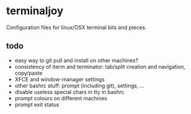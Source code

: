 # terminaljoy
Configuration files for linux/OSX terminal bits and pieces.

## todo
 + easy way to git pull and install on other machines?
 + consistency of iterm and terminator: tab/split creation and navigation, copy/paste
 + XFCE and window-manager settings
 + other bashrc stuff: prompt (including git), settings, ...
 + disable useless special chars in tty in bashrc
 + prompt colours on different machines
 + prompt exit status
